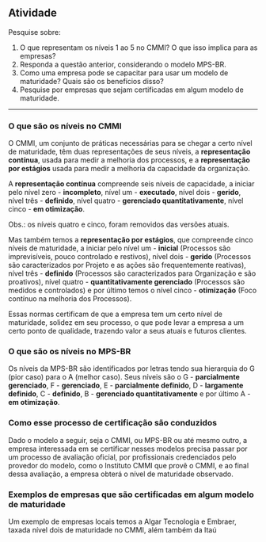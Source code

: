 ## Atividade 

Pesquise sobre:
1. O que representam os níveis 1 ao 5 no CMMI? O que isso implica para as empresas?
2. Responda a questão anterior, considerando o modelo MPS-BR.
3. Como uma empresa pode se capacitar para usar um modelo de maturidade? Quais são os benefícios disso?
4. Pesquise por empresas que sejam certificadas em algum modelo de maturidade.

---
### **O que são os níveis no CMMI**

O CMMI, um conjunto de práticas necessárias para se chegar a certo nível de maturidade, têm duas representações de seus níveis, a **representação contínua**, usada para medir a melhoria dos processos, e a **representação por estágios** usada para medir a melhoria da capacidade da organização.

A **representação contínua** compreende seis níveis de capacidade, a iniciar pelo nível zero - **incompleto**, nível um - **executado**, nível dois - **gerido**, nível três - **definido**, nível quatro - **gerenciado quantitativamente**, nível cinco - **em otimização**.

Obs.: os níveis quatro e cinco, foram removidos das versões atuais.

Mas também temos a **representação por estágios**, que compreende cinco níveis de maturidade, a iniciar pelo nível um - **inicial** (Processos são imprevisíveis, pouco controlado e restivos), nível dois - **gerido** (Processos são caracterizados por Projeto e as ações são frequentemente reativas), nível três - **definido** (Processos são caracterizados para Organização e são proativos), nível quatro - **quantitativamente gerenciado** (Processos são medidos e controlados) e por último temos o nível cinco - **otimização** (Foco contínuo na melhoria dos Processos).

Essas normas certificam de que a empresa tem um certo nível de maturidade, solidez em seu processo, o que pode levar a empresa a um certo ponto de qualidade, trazendo valor a seus atuais e futuros clientes.

### **O que são os níveis no MPS-BR**

Os níveis da MPS-BR são identificados por letras tendo sua hierarquia do G (pior caso) para o A (melhor caso). Seus níveis são o G - **parcialmente gerenciado**, F - **gerenciado**, E - **parcialmente definido**, D - **largamente definido**, C - **definido**, B - **gerenciado quantitativamente** e por último A - **em otimização**.

### **Como esse processo de certificação são conduzidos**

Dado o modelo a seguir, seja o CMMI, ou MPS-BR ou até mesmo outro, a empresa interessada em se certificar nesses modelos precisa passar por um processo de avaliação oficial, por profissionais credenciados pelo provedor do modelo, como o Instituto CMMI que provê o CMMI, e ao final dessa avaliação, a empresa obterá o nível de maturidade observado.

### **Exemplos de empresas que são certificadas em algum modelo de maturidade**

Um exemplo de empresas locais temos a Algar Tecnologia e Embraer, taxada nível dois de maturidade no CMMI, além também da Itaú